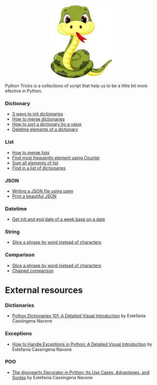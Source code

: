 <p align="center">
  <img src="python.jpeg">
</p>

Python Tricks is a collections of script that help us to be a little bit more efective in Python.

### Dictionary
* [3 ways to init dictionaries](../master/dictionary/dict_init.py)
* [How to merge dictionaries](../master/dictionary/merge_dict.py)
* [How to sort a dictionary by a value](../master/dictionary/sort_dictionary_by_value.py)
* [Deleting elements of a dictionary](../master/dictionary/remove_elements_dict.py)

### List
* [How to merge lists](../master/list/merge_list.py)
* [Find most frequently element using Counter](../master/list/most_frequent.py)
* [Sum all elements of list](../master/list/sum_list_elements.py)
* [Find in a list of dictionaries](../master/list/find_list_dict.py)

### JSON
* [Writing a JSON file using open](../master/json/create_file_json.py)
* [Print a beautiful JSON](../master/json/print_beautiful_json.py)

### Datetime
* [Get init and end date of a week base on a date](../master/datetime/date_init_end_of_week.py)

### String
* [Slice a phrase by word instead of characters](../master/string/slice_phrase.py)

### Comparison
* [Slice a phrase by word instead of characters](../master/comparison/comparison_and.py)
* [Chained comparison](../master/comparison/chained_comparison.py)

# External resources

### Dictionaries
* [Python Dictionaries 101: A Detailed Visual Introduction](https://www.freecodecamp.org/news/python-dictionaries-detailed-visual-introduction/) by Estefania Cassingena Navone 

### Exceptions
* [How to Handle Exceptions in Python: A Detailed Visual Introduction](https://www.freecodecamp.org/news/exception-handling-python/) by Estefania Cassingena Navone

### POO
* [The @property Decorator in Python: Its Use Cases, Advantages, and Syntax](https://www.freecodecamp.org/news/python-property-decorator/) by Estefania Cassingena Navone
